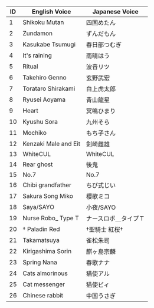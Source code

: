 | ID | English Voice   | Japanese Voice  |
|----|-----------------|-----------------|
| 1  | Shikoku Mutan   | 四国めたん        |
| 2  | Zundamon        | ずんだもん        |
| 3  | Kasukabe Tsumugi| 春日部つむぎ      |
| 4  | It's raining    | 雨晴はう          |
| 5  | Ritual          | 波音リツ          |
| 6  | Takehiro Genno  | 玄野武宏          |
| 7  | Torataro Shirakami | 白上虎太郎      |
| 8  | Ryusei Aoyama   | 青山龍星          |
| 9  | Heart           | 冥鳴ひまり        |
| 10 | Kyushu Sora     | 九州そら          |
| 11 | Mochiko         | もち子さん        |
| 12 | Kenzaki Male and Eit | 剣崎雌雄      |
| 13 | WhiteCUL        | WhiteCUL         |
| 14 | Rear ghost      | 後鬼              |
| 15 | No.7            | No.7              |
| 16 | Chibi grandfather | ちび式じい      |
| 17 | Sakura Song Miko | 櫻歌ミコ         |
| 18 | Saya/SAYO       | 小夜/SAYO         |
| 19 | Nurse Robo_ Type T | ナースロボ＿タイプＴ |
| 20 | † Paladin Red   | †聖騎士 紅桜†     |
| 21 | Takamatsuya     | 雀松朱司          |
| 22 | Kirigashima Sorin | 麒ヶ島宗麟      |
| 23 | Spring Nana     | 春歌ナナ          |
| 24 | Cats almorinous | 猫使アル          |
| 25 | Cat messenger   | 猫使ビィ          |
| 26 | Chinese rabbit  | 中国うさぎ        |


